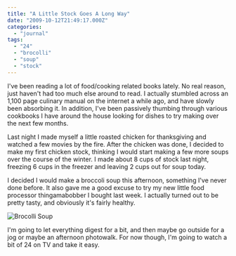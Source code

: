 ```yaml
---
title: "A Little Stock Goes A Long Way"
date: "2009-10-12T21:49:17.000Z"
categories: 
  - "journal"
tags: 
  - "24"
  - "brocolli"
  - "soup"
  - "stock"
---
```


I've been reading a lot of food/cooking related books lately. No real reason, just haven't had too much else around to read. I actually stumbled across an 1,100 page culinary manual on the internet a while ago, and have slowly been absorbing it. In addition, I've been passively thumbing through various cookbooks I have around the house looking for dishes to try making over the next few months.

Last night I made myself a little roasted chicken for thanksgiving and watched a few movies by the fire. After the chicken was done, I decided to make my first chicken stock, thinking I would start making a few more soups over the course of the winter. I made about 8 cups of stock last night, freezing 6 cups in the freezer and leaving 2 cups out for soup today.

I decided I would make a broccoli soup this afternoon, something I've never done before. It also gave me a good excuse to try my new little food processor thingamabobber I bought last week. I actually turned out to be pretty tasty, and obviously it's fairly healthy.

![Brocolli Soup](images/vtet.jpg)

I'm going to let everything digest for a bit, and then maybe go outside for a jog or maybe an afternoon photowalk. For now though, I'm going to watch a bit of 24 on TV and take it easy.
